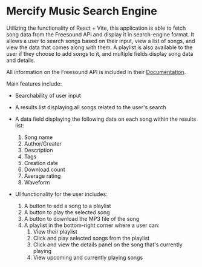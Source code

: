 # Mercify Music Search Engine

Utilizing the functionality of React + Vite, this application is able to fetch song data from the Freesound API and display it in search-engine format. It allows a user to search songs based on their input, view a list of songs, and view the data that comes along with them. A playlist is also available to the user if they choose to add songs to it, and multiple fields display song data and details.

All information on the Freesound API is included in their [Documentation](https://freesound.org/docs/api/).

Main features include:
- Searchability of user input
- A results list displaying all songs related to the user's search
- A data field displaying the following data on each song within the results list:

  1. Song name
  2. Author/Creater
  3. Description
  4. Tags
  5. Creation date
  6. Download count
  7. Average rating
  8. Waveform
 
- UI functionality for the user includes:

  1. A button to add a song to a playlist
  2. A button to play the selected song
  3. A button to download the MP3 file of the song
  4. A playlist in the bottom-right corner where a user can:
     1. View their playlist
     2. Click and play selected songs from the playlist
     3. Click and view the details panel on the song that's currently playing
     4. View upcoming and currently playing songs


